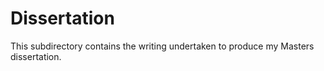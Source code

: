 # Dissertation

This subdirectory contains the writing undertaken to produce my Masters
dissertation.

